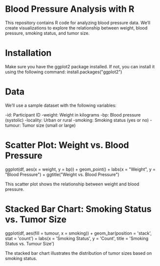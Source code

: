 # Blood Pressure Analysis with R

This repository contains R code for analyzing blood pressure data. We’ll create visualizations to explore the relationship between weight, blood pressure, smoking status, and tumor size.

# Installation

Make sure you have the ggplot2 package installed. If not, you can install it using the following command: install.packages("ggplot2")

# Data

We’ll use a sample dataset with the following variables:

-id: Participant ID
-weight: Weight in kilograms
-bp: Blood pressure (systolic)
-locality: Urban or rural
-smoking: Smoking status (yes or no)
-tumour: Tumor size (small or large)

# Scatter Plot: Weight vs. Blood Pressure

ggplot(df, aes(x = weight, y = bp)) +
  geom_point() +
  labs(x = "Weight", y = "Blood Pressure") +
  ggtitle("Weight vs. Blood Pressure")

This scatter plot shows the relationship between weight and blood pressure.

# Stacked Bar Chart: Smoking Status vs. Tumor Size

ggplot(df, aes(fill = tumour, x = smoking)) +
  geom_bar(position = 'stack', stat = 'count') +
  labs(x = 'Smoking Status', y = 'Count', title = 'Smoking Status vs. Tumour Size')

The stacked bar chart illustrates the distribution of tumor sizes based on smoking status.
